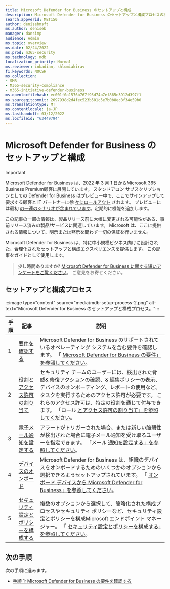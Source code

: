 ```yaml
---
title: Microsoft Defender for Business のセットアップと構成
description: Microsoft Defender for Business のセットアップと構成プロセスの概要を確認する
search.appverid: MET150
author: denisebmsft
ms.author: deniseb
manager: dansimp
audience: Admin
ms.topic: overview
ms.date: 02/24/2022
ms.prod: m365-security
ms.technology: mdb
localization_priority: Normal
ms.reviewer: inbadian, shlomiakirav
f1.keywords: NOCSH
ms.collection:
- SMB
- M365-security-compliance
- m365-initiative-defender-business
ms.openlocfilehash: ec001f0a1576b767f93d74b7ef865e3912d397f1
ms.sourcegitcommit: 2697938d2d4fec523b501c5e7b0b8ec8f34e59b0
ms.translationtype: MT
ms.contentlocale: ja-JP
ms.lasthandoff: 03/12/2022
ms.locfileid: "63449794"
---
```

# <a name="set-up-and-configure-microsoft-defender-for-business"></a>Microsoft Defender for Business のセットアップと構成

> [!IMPORTANT]
> Microsoft Defender for Business は、2022 年 3 月 1 日からMicrosoft 365 Business Premium顧客に展開しています。[](../../business-premium/index.md) スタンドアロン サブスクリプションとしての Defender for Business はプレビュー中で、ここでサインアップして要求する顧客と IT パートナーに徐 [々にロールアウト](https://aka.ms/mdb-preview) されます。 プレビューには最初 [の一連のシナリオが含まれています](mdb-tutorials.md#try-these-preview-scenarios)。定期的に機能を追加します。
> 
> この記事の一部の情報は、製品リリース前に大幅に変更される可能性がある、事前リリース済みの製品/サービスに関連しています。 Microsoft は、ここに提供される情報について、明示または黙示を問わず一切の保証を行いません。 

Microsoft Defender for Business は、特に中小規模ビジネス向けに設計された、合理化されたセットアップと構成エクスペリエンスを提供します。 この記事をガイドとして使用します。

>
> **少し時間ありますか?**
> <a href="https://microsoft.qualtrics.com/jfe/form/SV_0JPjTPHGEWTQr4y" target="_blank">Microsoft Defender for Business に関する短いアンケートをご覧ください</a>。 ご意見をお寄せください。
>

## <a name="the-setup-and-configuration-process"></a>セットアップと構成プロセス

:::image type="content" source="media/mdb-setup-process-2.png" alt-text="Microsoft Defender for Business のセットアップと構成プロセス。":::

| 手順  | 記事 | 説明  |
|---------|---------|--------|
| 1 | [要件を確認する](mdb-requirements.md) | Microsoft Defender for Business のサポートされているオペレーティング システムを含む要件を確認します。 「 [Microsoft Defender for Business の要件」を参照してください](mdb-requirements.md)。 |
| 2 | [役割とアクセス許可の割り当て](mdb-roles-permissions.md)     | セキュリティ チームのユーザーには、検出された脅威& 修復アクションの確認、& 編集ポリシーの表示、デバイスのオンボーディング、レポートの使用など、タスクを実行するためのアクセス許可が必要です。 これらのアクセス許可は、特定の役割を通じて付与できます。 「ロール [とアクセス許可の割り当て」を参照してください](mdb-roles-permissions.md)。        |
| 3 | [電子メール通知を設定する](mdb-email-notifications.md) | アラートがトリガーされた場合、または新しい脆弱性が検出された場合に電子メール通知を受け取るユーザーを指定できます。 「メール [通知を設定する」を参照してください](mdb-email-notifications.md)。| 
| 4 | [デバイスのオンボード](mdb-onboard-devices.md)     | Microsoft Defender for Business は、組織のデバイスをオンボードするためのいくつかのオプションから選択できるようセットアップされています。 「 [オンボード デバイスから Microsoft Defender for Business」を参照してください](mdb-onboard-devices.md)。         |
| 5 | [セキュリティ設定とポリシーを構成する](mdb-configure-security-settings.md) | 複数のオプションから選択して、簡略化された構成プロセスやセキュリティ ポリシーなど、セキュリティ設定とポリシーを構成Microsoft エンドポイント マネージャー。 「 [セキュリティ設定とポリシーを構成する」を参照してください](mdb-configure-security-settings.md)。 |

## <a name="next-steps"></a>次の手順

次の手順に進みます。

- [手順 1: Microsoft Defender for Business の要件を確認する](mdb-requirements.md)
